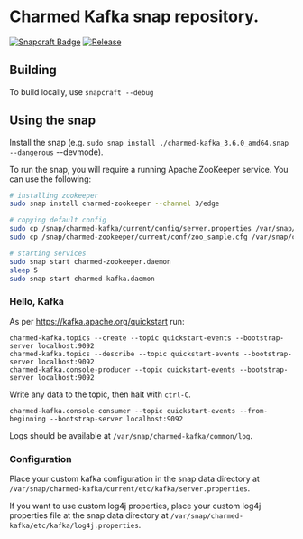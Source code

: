 # Charmed Kafka snap repository.

[![Snapcraft Badge](https://snapcraft.io/charmed-kafka/badge.svg)](https://snapcraft.io/charmed-kafka)
[![Release](https://github.com/canonical/charmed-kafka-snap/actions/workflows/publish.yaml/badge.svg)](https://github.com/canonical/charmed-kafka-snap/actions/workflows/publish.yaml)

## Building

To build locally, use `snapcraft --debug`

## Using the snap

Install the snap (e.g. `sudo snap install ./charmed-kafka_3.6.0_amd64.snap --dangerous`
--devmode).

To run the snap, you will require a running Apache ZooKeeper service. You can use the following:

```bash
# installing zookeeper
sudo snap install charmed-zookeeper --channel 3/edge

# copying default config
sudo cp /snap/charmed-kafka/current/config/server.properties /var/snap/charmed-kafka/current/etc/kafka
sudo cp /snap/charmed-zookeeper/current/conf/zoo_sample.cfg /var/snap/charmed-zookeeper/current/etc/zookeeper/zoo.cfg

# starting services
sudo snap start charmed-zookeeper.daemon
sleep 5
sudo snap start charmed-kafka.daemon
```

### Hello, Kafka

As per https://kafka.apache.org/quickstart run:

```
charmed-kafka.topics --create --topic quickstart-events --bootstrap-server localhost:9092
charmed-kafka.topics --describe --topic quickstart-events --bootstrap-server localhost:9092
charmed-kafka.console-producer --topic quickstart-events --bootstrap-server localhost:9092
```

Write any data to the topic, then halt with `ctrl-C`.

```
charmed-kafka.console-consumer --topic quickstart-events --from-beginning --bootstrap-server localhost:9092
```

Logs should be available at `/var/snap/charmed-kafka/common/log`.

### Configuration

Place your custom kafka configuration in the snap data directory at `/var/snap/charmed-kafka/current/etc/kafka/server.properties`.

If you want to use custom log4j properties, place your custom log4j properties file at the snap data directory at `/var/snap/charmed-kafka/etc/kafka/log4j.properties`.
